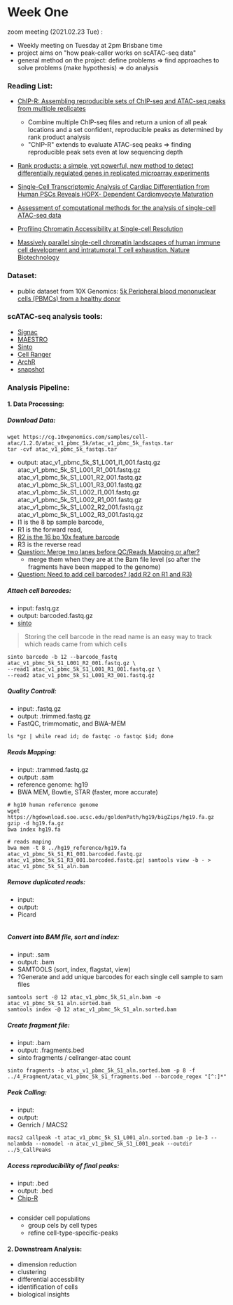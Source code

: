 # Week One

zoom meeting (2021.02.23 Tue) :

- Weekly meeting on Tuesday at 2pm Brisbane time
- project aims on "how peak-caller works on scATAC-seq data"
- general method on the project: define problems => find approaches to solve problems (make hypothesis) => do analysis


### Reading List:

- [ChIP-R: Assembling reproducible sets of ChIP-seq and ATAC-seq peaks from multiple replicates](https://www.biorxiv.org/content/10.1101/2020.11.24.396960v1.supplementary-material)
  - Combine multiple ChIP-seq files and return a union of all peak locations and a set confident, reproducible peaks as determined by rank product analysis
  - "ChIP-R" extends to evaluate ATAC-seq peaks => finding reproducible peak sets even at low sequencing depth

- [Rank products: a simple, yet powerful, new method to detect differentially regulated genes in replicated microarray experiments](https://febs.onlinelibrary.wiley.com/doi/full/10.1016/j.febslet.2004.07.055)

- [Single-Cell Transcriptomic Analysis of Cardiac Differentiation from Human PSCs Reveals HOPX- Dependent Cardiomyocyte Maturation](https://linkinghub.elsevier.com/retrieve/pii/S1934590918304466)

- [Assessment of computational methods for the analysis of single-cell ATAC-seq data](https://genomebiology.biomedcentral.com/articles/10.1186/s13059-019-1854-5)

- [Profiling Chromatin Accessibility at Single-cell Resolution](https://www.sciencedirect.com/science/article/pii/S1672022921000115?via%3Dihub)

- [Massively parallel single-cell chromatin landscapes of human immune cell development and intratumoral T cell exhaustion. Nature Biotechnology](https://www.nature.com/articles/s41587-019-0206-z)



### **Dataset:**

- public dataset from 10X Genomics: [5k Peripheral blood mononuclear cells (PBMCs) from a healthy donor](https://support.10xgenomics.com/single-cell-atac/datasets/1.2.0/atac_v1_pbmc_5k)

### **scATAC-seq analysis tools:**

- [Signac](https://satijalab.org/signac/index.html)
- [MAESTRO](https://liulab-dfci.github.io/MAESTRO/example/ATAC_infrastructure_10x/ATAC_infrastructure_10x.html)
- [Sinto](https://timoast.github.io/sinto/index.html)
- [Cell Ranger](https://support.10xgenomics.com/single-cell-gene-expression/software/pipelines/latest/installation)
- [ArchR](https://www.archrproject.com/bookdown/getting-started-with-archr.html)
- [snapshot](https://github.com/znavidi/scATAC-seq-analysis-pipeline)


### **Analysis Pipeline:**

#### 1. Data Processing:

##### Download Data:
  
  ```
  wget https://cg.10xgenomics.com/samples/cell-atac/1.2.0/atac_v1_pbmc_5k/atac_v1_pbmc_5k_fastqs.tar
  tar -cvf atac_v1_pbmc_5k_fastqs.tar  
  ```

  - output: atac_v1_pbmc_5k_S1_L001_I1_001.fastq.gz   
            atac_v1_pbmc_5k_S1_L001_R1_001.fastq.gz   
            atac_v1_pbmc_5k_S1_L001_R2_001.fastq.gz
            atac_v1_pbmc_5k_S1_L001_R3_001.fastq.gz   
            atac_v1_pbmc_5k_S1_L002_I1_001.fastq.gz   
            atac_v1_pbmc_5k_S1_L002_R1_001.fastq.gz
            atac_v1_pbmc_5k_S1_L002_R2_001.fastq.gz   
            atac_v1_pbmc_5k_S1_L002_R3_001.fastq.gz
  - I1 is the 8 bp sample barcode, 
  - R1 is the forward read, 
  - [R2 is the 16 bp 10x feature barcode](https://divingintogeneticsandgenomics.rbind.io/post/understand-10x-scrnaseq-and-scatac-fastqs/)
  - R3 is the reverse read
  - <ins>Question: Merge two lanes before QC/Reads Mapping or after?</ins>
    -  merge them when they are at the Bam file level (so after the fragments have been mapped to the genome)
  - <ins>Question: Need to add cell barcodes? (add R2 on R1 and R3)</ins>


##### Attach cell barcodes:
  
  - input: fastq.gz
  - output: barcoded.fastq.gz
  - [sinto](https://timoast.github.io/sinto/index.html)
  > Storing the cell barcode in the read name is an easy way to track which reads came from which cells

  
  ```
  sinto barcode -b 12 --barcode_fastq atac_v1_pbmc_5k_S1_L001_R2_001.fastq.gz \
  --read1 atac_v1_pbmc_5k_S1_L001_R1_001.fastq.gz \
  --read2 atac_v1_pbmc_5k_S1_L001_R3_001.fastq.gz 
  ```

  
##### Quality Controll:

  - input: .fastq.gz
  - output: .trimmed.fastq.gz
  - FastQC, trimmomatic, and BWA-MEM

  ```
  ls *gz | while read id; do fastqc -o fastqc $id; done
  ```

##### Reads Mapping:
    
  - input: .trammed.fastq.gz
  - output: .sam
  - reference genome: hg19
  - BWA MEM, Bowtie, STAR (faster, more accurate)
    
    
  ```
  # hg10 human reference genome
  wget https://hgdownload.soe.ucsc.edu/goldenPath/hg19/bigZips/hg19.fa.gz
  gzip -d hg19.fa.gz
  bwa index hg19.fa

  # reads maping
  bwa mem -t 8 ../hg19_reference/hg19.fa atac_v1_pbmc_5k_S1_R1_001.barcoded.fastq.gz atac_v1_pbmc_5k_S1_R3_001.barcoded.fastq.gz| samtools view -b - > atac_v1_pbmc_5k_S1_aln.bam
  ```
  
##### Remove duplicated reads:
   
  - input:
  - output:
  - Picard

  ```
  
  ```

##### Convert into BAM file, sort and index:
  
  - input: .sam
  - output: .bam
  - SAMTOOLS (sort, index, flagstat, view)
  - ?Generate and add unique barcodes for each single cell sample to sam files


  ```
  samtools sort -@ 12 atac_v1_pbmc_5k_S1_aln.bam -o atac_v1_pbmc_5k_S1_aln.sorted.bam
  samtools index -@ 12 atac_v1_pbmc_5k_S1_aln.sorted.bam
  ```
  
##### Create fragment file:
   
  - input: .bam
  - output: .fragments.bed
  - sinto fragments / cellranger-atac count

  ```
  sinto fragments -b atac_v1_pbmc_5k_S1_aln.sorted.bam -p 8 -f ../4_Fragment/atac_v1_pbmc_5k_S1_fragments.bed --barcode_regex "[^:]*"
  ```
    
##### Peak Calling:
    
  - input:
  - output:
  - Genrich / MACS2

  ```
  macs2 callpeak -t atac_v1_pbmc_5k_S1_L001_aln.sorted.bam -p 1e-3 --nolambda --nomodel -n atac_v1_pbmc_5k_S1_L001_peak --outdir ../5_CallPeaks
  ```
    
##### Access reproducibility of final peaks:
    
  - input: .bed
  - output: .bed
  - [Chip-R](https://github.com/rhysnewell/ChIP-R/)

  ```

  ```
  
  - consider cell populations
    - group cels by cell types
    - refine cell-type-specific-peaks
   
  
#### 2. Downstream Analysis:

  - dimension reduction
  - clustering
  - differential accessbility
  - identification of cells
  - biological insights


